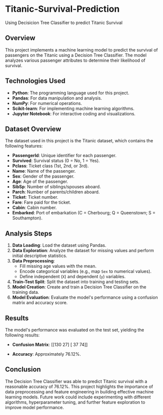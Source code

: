 # Titanic-Survival-Prediction
Using Decisicion Tree Classifier to predict Titanic Survival

## Overview
This project implements a machine learning model to predict the survival of passengers on the Titanic using a Decision Tree Classifier. The model analyzes various passenger attributes to determine their likelihood of survival.

## Technologies Used
- **Python**: The programming language used for this project.
- **Pandas**: For data manipulation and analysis.
- **NumPy**: For numerical operations.
- **Scikit-learn**: For implementing machine learning algorithms.
- **Jupyter Notebook**: For interactive coding and visualizations.

## Dataset Overview
The dataset used in this project is the Titanic dataset, which contains the following features:
- **PassengerId**: Unique identifier for each passenger.
- **Survived**: Survival status (0 = No, 1 = Yes).
- **Pclass**: Ticket class (1st, 2nd, or 3rd).
- **Name**: Name of the passenger.
- **Sex**: Gender of the passenger.
- **Age**: Age of the passenger.
- **SibSp**: Number of siblings/spouses aboard.
- **Parch**: Number of parents/children aboard.
- **Ticket**: Ticket number.
- **Fare**: Fare paid for the ticket.
- **Cabin**: Cabin number.
- **Embarked**: Port of embarkation (C = Cherbourg; Q = Queenstown; S = Southampton).

## Analysis Steps
1. **Data Loading**: Load the dataset using Pandas.
2. **Data Exploration**: Analyze the dataset for missing values and perform initial descriptive statistics.
3. **Data Preprocessing**:
   - Fill missing age values with the mean.
   - Encode categorical variables (e.g., map `Sex` to numerical values).
   - Define independent (`X`) and dependent (`y`) variables.
4. **Train-Test Split**: Split the dataset into training and testing sets.
5. **Model Creation**: Create and train a Decision Tree Classifier on the training data.
6. **Model Evaluation**: Evaluate the model's performance using a confusion matrix and accuracy score.

## Results
The model's performance was evaluated on the test set, yielding the following results:
- **Confusion Matrix**:
[[130 27]
[ 37 74]]

- **Accuracy**: Approximately 76.12%.

## Conclusion
The Decision Tree Classifier was able to predict Titanic survival with a reasonable accuracy of 76.12%. This project highlights the importance of data preprocessing and feature engineering in building effective machine learning models. Future work could include experimenting with different algorithms, hyperparameter tuning, and further feature exploration to improve model performance.


